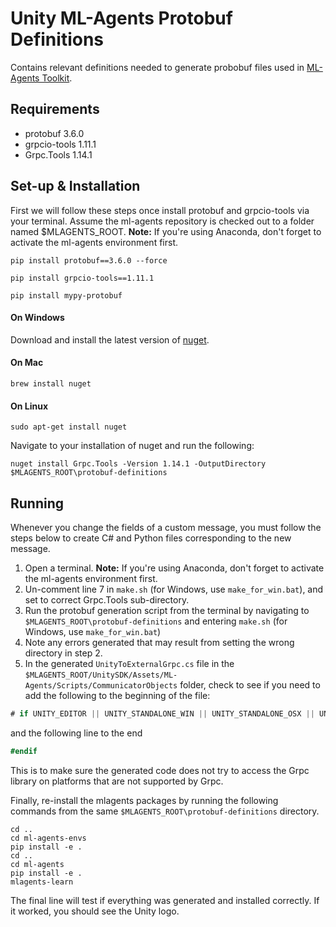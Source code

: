 # Unity ML-Agents Protobuf Definitions

Contains relevant definitions needed to generate probobuf files used in [ML-Agents Toolkit](https://github.com/Unity-Technologies/ml-agents).

## Requirements

* protobuf 3.6.0
* grpcio-tools 1.11.1
* Grpc.Tools 1.14.1

## Set-up & Installation

First we will follow these steps once install protobuf and grpcio-tools via your terminal.
Assume the ml-agents repository is checked out to a folder named $MLAGENTS_ROOT.
**Note:** If you're using Anaconda, don't forget to activate the ml-agents environment first.

`pip install protobuf==3.6.0 --force`

`pip install grpcio-tools==1.11.1`

`pip install mypy-protobuf`


#### On Windows

Download and install the latest version of [nuget](https://www.nuget.org/downloads).

#### On Mac

`brew install nuget`

#### On Linux

`sudo apt-get install nuget`


Navigate to your installation of nuget and run the following:

`nuget install Grpc.Tools -Version 1.14.1 -OutputDirectory $MLAGENTS_ROOT\protobuf-definitions`

## Running

Whenever you change the fields of a custom message, you must follow the steps below to create C# and Python files corresponding to the new message.

1. Open a terminal. **Note:** If you're using Anaconda, don't forget to activate the ml-agents environment first.
2. Un-comment line 7 in `make.sh` (for Windows, use `make_for_win.bat`), and set to correct Grpc.Tools sub-directory.
3. Run the protobuf generation script from the terminal by navigating to `$MLAGENTS_ROOT\protobuf-definitions` and entering `make.sh` (for Windows, use `make_for_win.bat`)
4. Note any errors generated that may result from setting the wrong directory in step 2.
5. In the generated `UnityToExternalGrpc.cs` file in the `$MLAGENTS_ROOT/UnitySDK/Assets/ML-Agents/Scripts/CommunicatorObjects` folder, check to see if you need to add the following to the beginning of the file:

```csharp
# if UNITY_EDITOR || UNITY_STANDALONE_WIN || UNITY_STANDALONE_OSX || UNITY_STANDALONE_LINUX
```
 and the following line to the end

 ```csharp
 #endif
 ```
This is to make sure the generated code does not try to access the Grpc library
on platforms that are not supported by Grpc.

Finally, re-install the mlagents packages by running the following commands from the same `$MLAGENTS_ROOT\protobuf-definitions` directory.

```
cd ..
cd ml-agents-envs
pip install -e .
cd ..
cd ml-agents
pip install -e .
mlagents-learn
```

The final line will test if everything was generated and installed correctly. If it worked, you should see the Unity logo.
